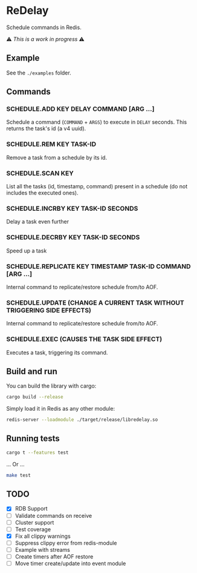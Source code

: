 # ReDelay

Schedule commands in Redis.

⚠️ _This is a work in progress_ ⚠️

## Example

See the `./examples` folder.

## Commands

### SCHEDULE.ADD KEY DELAY COMMAND [ARG ...]

Schedule a command (`COMMAND` + `ARGS`) to execute in `DELAY` seconds.
This returns the task's id (a v4 uuid).

### SCHEDULE.REM KEY TASK-ID

Remove a task from a schedule by its id.

### SCHEDULE.SCAN KEY

List all the tasks (id, timestamp, command) present in a schedule (do not includes the executed ones).

### SCHEDULE.INCRBY KEY TASK-ID SECONDS

Delay a task even further

### SCHEDULE.DECRBY KEY TASK-ID SECONDS

Speed up a task

### SCHEDULE.REPLICATE KEY TIMESTAMP TASK-ID COMMAND [ARG ...]

Internal command to replicate/restore schedule from/to AOF.

### SCHEDULE.UPDATE (CHANGE A CURRENT TASK WITHOUT TRIGGERING SIDE EFFECTS)

Internal command to replicate/restore schedule from/to AOF.

### SCHEDULE.EXEC (CAUSES THE TASK SIDE EFFECT)

Executes a task, triggering its command.

## Build and run

You can build the library with cargo:

```sh
cargo build --release
```

Simply load it in Redis as any other module:

```sh
redis-server --loadmodule ./target/release/libredelay.so
```

## Running tests

```sh
cargo t --features test
```

... Or ...

```sh
make test
```

## TODO

- [x] RDB Support
- [ ] Validate commands on receive
- [ ] Cluster support
- [ ] Test coverage
- [x] Fix all clippy warnings
- [ ] Suppress clippy error from redis-module
- [ ] Example with streams
- [ ] Create timers after AOF restore
- [ ] Move timer create/update into event module
